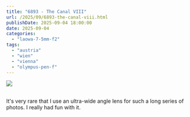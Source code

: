 ```yaml
---
title: "6893 - The Canal VIII"
url: /2025/09/6893-the-canal-viii.html
publishDate: 2025-09-04 18:00:00
date: 2025-09-04
categories:
  - "laowa-7-5mm-f2"
tags:
  - "austria"
  - "wien"
  - "vienna"
  - "olympus-pen-f"
---
```

<div class="container">
<div class="center"><a target="_blank" href="https://d25zfm9zpd7gm5.cloudfront.net/1200x1200/2021/20210404_122747_lr.jpg"><img class="webfeedsFeaturedVisual" src="https://d25zfm9zpd7gm5.cloudfront.net/0600x0600/2021/20210404_122747_lr.jpg" /></a></div>
</div>
<br />

It's very rare that I use an ultra-wide angle lens for such
a long series of photos. I really had fun with it.

